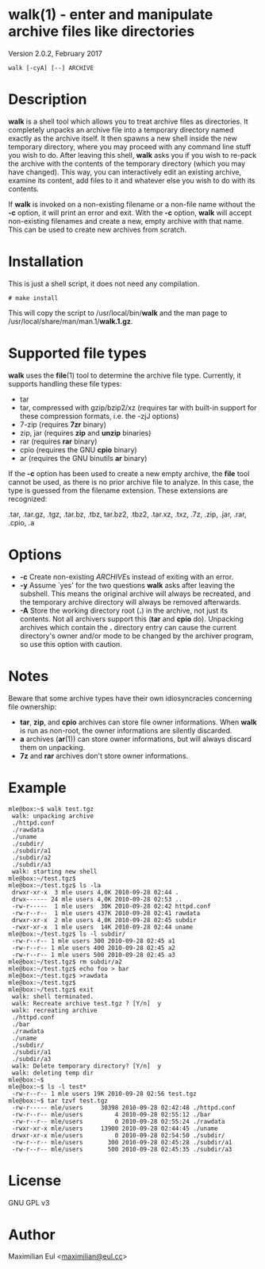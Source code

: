 [//]: # (This file was autogenerated from the man page with 'make README.md')

# walk(1) - enter and manipulate archive files like directories

Version 2.0.2, February 2017

```walk [-cyA] [--] ARCHIVE```

# Description

**walk** is a shell tool
which allows you to treat archive files as directories.
It completely unpacks an archive file
into a temporary directory named exactly as the archive itself.
It then spawns a new shell inside the new temporary directory,
where you may proceed with any command line stuff you wish to do.
After leaving this shell,
**walk** asks you if you wish to re-pack the archive
with the contents of the temporary directory (which you may have changed).
This way, you can interactively edit an existing archive,
examine its content, add files to it
and whatever else you wish to do with its contents.

If **walk** is invoked on a non-existing filename or a non-file name
without the **-c** option,
it will print an error and exit.
With the **-c** option, **walk** will accept non-existing filenames
and create a new, empty archive with that name.
This can be used to create new archives from scratch.

# Installation

This is just a shell script, it does not need any compilation.

```# make install```

This will copy the script to /usr/local/bin/**walk**
and the man page to /usr/local/share/man/man.1/**walk.1.gz**.

# Supported file types

**walk** uses the **file**(1) tool to determine the archive file type.
Currently, it supports handling these file types:

* tar
* tar, compressed with gzip/bzip2/xz
  (requires tar with built-in support for these compression formats,
  i.e. the -zjJ options)
* 7-zip
  (requires **7zr** binary)
* zip, jar
  (requires **zip** and **unzip** binaries)
* rar
  (requires **rar** binary)
* cpio
  (requires the GNU **cpio** binary)
* ar
  (requires the GNU binutils **ar** binary)

If the **-c** option has been used to create a new empty archive,
the **file** tool cannot be used,
as there is no prior archive file to analyze.
In this case, the type is guessed from the filename extension.
These extensions are recognized:

 .tar,
 .tar.gz, .tgz,
 .tar.bz, .tbz, tar.bz2, .tbz2,
 .tar.xz, .txz,
 .7z,
 .zip, .jar,
 .rar,
 .cpio,
 .a

# Options


* **-c**
  Create non-existing *ARCHIVE*s
  instead of exiting with an error.
* **-y**
  Assume `yes' for the two questions **walk** asks after leaving the subshell.
  This means the original archive will always be recreated,
  and the temporary archive directory will always be removed afterwards. 
* **-A**
  Store the working directory root (**.**) in the archive,
  not just its contents.
  Not all archivers support this
  (**tar** and **cpio** do).
  Unpacking archives which contain the **.** directory entry
  can cause the current directory's owner and/or mode to be changed
  by the archiver program,
  so use this option with caution.

# Notes

Beware that some archive types have their own idiosyncracies
concerning file ownership:

* **tar**, **zip**, and **cpio** archives
  can store file owner informations.
  When **walk** is run as non-root,
  the owner informations are silently discarded.
* **a** archives (**ar**(1)) can store owner informations,
  but will always discard them on unpacking.
* **7z** and **rar** archives don't store owner informations.

# Example


    mle@box:~$ walk test.tgz
     walk: unpacking archive
     ./httpd.conf
     ./rawdata
     ./uname
     ./subdir/
     ./subdir/a1
     ./subdir/a2
     ./subdir/a3
     walk: starting new shell
    mle@box:~/test.tgz$ 
    mle@box:~/test.tgz$ ls -la
     drwxr-xr-x  3 mle users 4,0K 2010-09-28 02:44 .
     drwx------ 24 mle users 4,0K 2010-09-28 02:53 ..
     -rw-r-----  1 mle users  30K 2010-09-28 02:42 httpd.conf
     -rw-r--r--  1 mle users 437K 2010-09-28 02:41 rawdata
     drwxr-xr-x  2 mle users 4,0K 2010-09-28 02:45 subdir
     -rwxr-xr-x  1 mle users  14K 2010-09-28 02:44 uname
    mle@box:~/test.tgz$ ls -l subdir/
     -rw-r--r-- 1 mle users 300 2010-09-28 02:45 a1
     -rw-r--r-- 1 mle users 400 2010-09-28 02:45 a2
     -rw-r--r-- 1 mle users 500 2010-09-28 02:45 a3
    mle@box:~/test.tgz$ rm subdir/a2
    mle@box:~/test.tgz$ echo foo > bar
    mle@box:~/test.tgz$ >rawdata
    mle@box:~/test.tgz$ 
    mle@box:~/test.tgz$ exit
     walk: shell terminated.
     walk: Recreate archive test.tgz ? [Y/n]  y
     walk: recreating archive
     ./httpd.conf
     ./bar
     ./rawdata
     ./uname
     ./subdir/
     ./subdir/a1
     ./subdir/a3
     walk: Delete temporary directory? [Y/n]  y
     walk: deleting temp dir
    mle@box:~$ 
    mle@box:~$ ls -l test*
     -rw-r--r-- 1 mle users 19K 2010-09-28 02:56 test.tgz
    mle@box:~$ tar tzvf test.tgz
     -rw-r----- mle/users     30398 2010-09-28 02:42:48 ./httpd.conf
     -rw-r--r-- mle/users         4 2010-09-28 02:55:12 ./bar
     -rw-r--r-- mle/users         0 2010-09-28 02:55:24 ./rawdata
     -rwxr-xr-x mle/users     13900 2010-09-28 02:44:45 ./uname
     drwxr-xr-x mle/users         0 2010-09-28 02:54:50 ./subdir/
     -rw-r--r-- mle/users       300 2010-09-28 02:45:28 ./subdir/a1
     -rw-r--r-- mle/users       500 2010-09-28 02:45:35 ./subdir/a3

# License

GNU GPL v3

# Author

Maximilian Eul <[maximilian@eul.cc](mailto:maximilian@eul.cc)>
